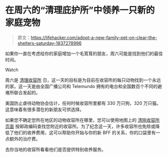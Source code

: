 # 在周六的“清理庇护所”中领养一只新的家庭宠物

> 原文：<https://lifehacker.com/adopt-a-new-family-pet-on-clear-the-shelters-saturday-1837278996>

如果你一直在考虑给你的家庭增加一个毛茸茸的朋友，周六可能是找到他们的最佳时间。

Watch

周六是 [清理收容所](https://www.cleartheshelters.com/) 日，这一天的目标是为目前在收容所的每只动物找到一个永远的家。这一天是由全国广播公司和 Telemundo 拥有的电台和全国数百个不同的避难所联合发起的。

美国防止虐待动物协会估计，任何时候收容所里都有 330 万只狗，320 万只猫。这意味着有很多潜在的新朋友可供选择。

如果您不确定您所在地区的动物收容所在哪里，您可以使用地图上的 [清除收容所页面](https://www.cleartheshelters.com/) 按邮政编码查找您附近的收容所。为了纪念这一天，许多收容所也免除或降低了他们的收养费用，这可以帮助你开始与你的新 BFF 的关系，你的口袋里有一点额外的治疗费。

去你当地的收容所看看他们是否提供特别收养服务。